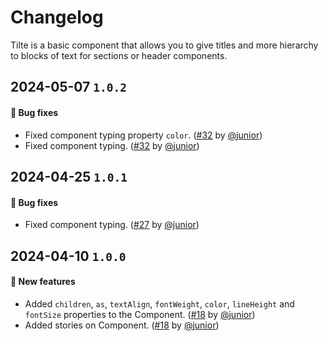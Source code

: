 # Changelog

Tilte is a basic component that allows you to give titles and more hierarchy to blocks of text for sections or header components.

## 2024-05-07 `1.0.2`

#### 🐛 Bug fixes

- Fixed component typing property `color`. ([#32](https://git.rarolabs.com.br/frontend/rarui/-/merge_requests/32) by [@junior](https://git.rarolabs.com.br/junior))
- Fixed component typing. ([#32](https://git.rarolabs.com.br/frontend/rarui/-/merge_requests/32) by [@junior](https://git.rarolabs.com.br/junior))

## 2024-04-25 `1.0.1`

#### 🐛 Bug fixes

- Fixed component typing. ([#27](https://git.rarolabs.com.br/frontend/rarui/-/merge_requests/27) by [@junior](https://git.rarolabs.com.br/junior))

## 2024-04-10 `1.0.0`

#### 🎉 New features

- Added `children`, `as`, `textAlign`, `fontWeight`, `color`, `lineHeight` and `fontSize` properties to the Component. ([#18](https://git.rarolabs.com.br/frontend/rarui/-/merge_requests/18) by [@junior](https://git.rarolabs.com.br/junior))
- Added stories on Component. ([#18](https://git.rarolabs.com.br/frontend/rarui/-/merge_requests/18) by [@junior](https://git.rarolabs.com.br/junior))

<!-- #### 🛠 Breaking changes -->

<!-- #### 📚 3rd party library updates -->

<!-- #### 🎉 New features -->

<!-- #### 🐛 Bug fixes -->

<!-- #### 💡 Others -->
